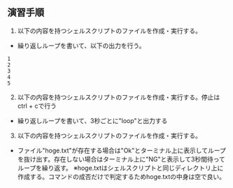 ## 演習手順

1. 以下の内容を持つシェルスクリプトのファイルを作成・実行する。
  - 繰り返しループを書いて、以下の出力を行う。 
  ```
  1
  2
  3
  4
  5
  ```

2. 以下の内容を持つシェルスクリプトのファイルを作成・実行する。停止はctrl + cで行う
  - 繰り返しループを書いて、3秒ごとに"loop"と出力する


3. 以下の内容を持つシェルスクリプトのファイルを作成・実行する。
 - ファイル"hoge.txt"が存在する場合は"Ok"とターミナル上に表示してループを抜け出す。存在しない場合はターミナル上に"NG"と表示して3秒間待ってループを繰り返す。
※hoge.txtはシェルスクリプトと同じディレクトリ上に作成する。コマンドの成否だけで判定するためhoge.txtの中身は空で良い。